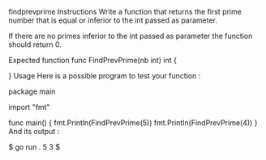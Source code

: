 findprevprime
Instructions
Write a function that returns the first prime number that is equal or inferior to the int passed as parameter.

If there are no primes inferior to the int passed as parameter the function should return 0.

Expected function
func FindPrevPrime(nb int) int {

}
Usage
Here is a possible program to test your function :

package main

import "fmt"

func main() {
	fmt.Println(FindPrevPrime(5))
	fmt.Println(FindPrevPrime(4))
}
And its output :

$ go run .
5
3
$